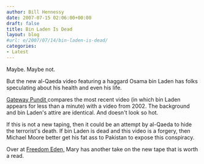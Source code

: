 ```yaml
---
author: Bill Hennessy
date: 2007-07-15 02:06:00+00:00
draft: false
title: Bin Laden Is Dead
layout: blog
#url: e/2007/07/14/bin-laden-is-dead/
categories:
- Latest
---
```


Maybe.  Maybe not.

But the new al-Qaeda video featuring a haggard  Osama bin Laden has folks speculating about his health and even his life.

[Gateway Pundit ](https://gatewaypundit.blogspot.com/2007/07/al-qaeda-releases-new-osama-tape.html)compares the most recent video (in which bin Laden appears for less than a minute) with a video from 2002.  The background and bin Laden's attire are identical.  And doesn't look so hot.

If this is not a new taping, then it could be an attempt by al-Qaeda to hide the terrorist's death.  If bin Laden is dead and this video is a forgery, then Michael Moore better get his fat ass to Pakistan to expose this conspiracy.

Over at [Freedom Eden,](https://freedomeden.blogspot.com/2007/07/bin-ladens-backdont-look.html) Mary has another take on the new tape that is worth a read.

